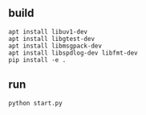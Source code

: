 ## build

```
apt install libuv1-dev
apt install libgtest-dev
apt install libmsgpack-dev
apt install libspdlog-dev libfmt-dev
pip install -e .
```
## run

```
python start.py
```